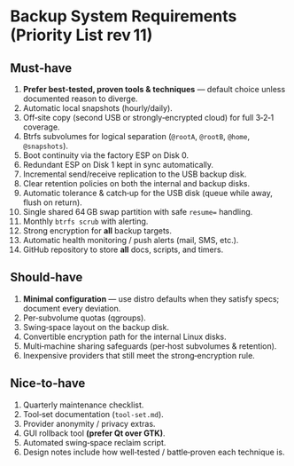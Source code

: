 # Backup System Requirements (Priority List rev 11)

## Must‑have
1. **Prefer best‑tested, proven tools & techniques** — default choice unless documented reason to diverge.  
2. Automatic local snapshots (hourly/daily).  
3. Off‑site copy (second USB or strongly‑encrypted cloud) for full 3‑2‑1 coverage.  
4. Btrfs subvolumes for logical separation (`@rootA`, `@rootB`, `@home`, `@snapshots`).  
5. Boot continuity via the factory ESP on Disk 0.  
6. Redundant ESP on Disk 1 kept in sync automatically.  
7. Incremental send/receive replication to the USB backup disk.  
8. Clear retention policies on both the internal and backup disks.  
9. Automatic tolerance & catch‑up for the USB disk (queue while away, flush on return).  
10. Single shared 64 GB swap partition with safe `resume=` handling.  
11. Monthly `btrfs scrub` with alerting.  
12. Strong encryption for **all** backup targets.  
13. Automatic health monitoring / push alerts (mail, SMS, etc.).  
14. GitHub repository to store **all** docs, scripts, and timers.  

## Should‑have
1. **Minimal configuration** — use distro defaults when they satisfy specs; document every deviation.  
2. Per‑subvolume quotas (qgroups).  
3. Swing‑space layout on the backup disk.  
4. Convertible encryption path for the internal Linux disks.  
5. Multi‑machine sharing safeguards (per‑host subvolumes & retention).  
6. Inexpensive providers that still meet the strong‑encryption rule.  

## Nice‑to‑have
1. Quarterly maintenance checklist.  
2. Tool‑set documentation (`tool-set.md`).  
3. Provider anonymity / privacy extras.  
4. GUI rollback tool **(prefer Qt over GTK)**.  
5. Automated swing‑space reclaim script.  
6. Design notes include how well‑tested / battle‑proven each technique is.  
